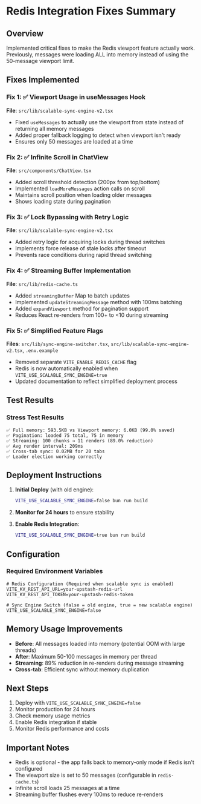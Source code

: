 # Redis Integration Fixes Summary

## Overview
Implemented critical fixes to make the Redis viewport feature actually work. Previously, messages were loading ALL into memory instead of using the 50-message viewport limit.

## Fixes Implemented

### Fix 1: ✅ Viewport Usage in useMessages Hook
**File**: `src/lib/scalable-sync-engine-v2.tsx`
- Fixed `useMessages` to actually use the viewport from state instead of returning all memory messages
- Added proper fallback logging to detect when viewport isn't ready
- Ensures only 50 messages are loaded at a time

### Fix 2: ✅ Infinite Scroll in ChatView
**File**: `src/components/ChatView.tsx`
- Added scroll threshold detection (200px from top/bottom)
- Implemented `loadMoreMessages` action calls on scroll
- Maintains scroll position when loading older messages
- Shows loading state during pagination

### Fix 3: ✅ Lock Bypassing with Retry Logic
**File**: `src/lib/scalable-sync-engine-v2.tsx`
- Added retry logic for acquiring locks during thread switches
- Implements force release of stale locks after timeout
- Prevents race conditions during rapid thread switching

### Fix 4: ✅ Streaming Buffer Implementation
**File**: `src/lib/redis-cache.ts`
- Added `streamingBuffer` Map to batch updates
- Implemented `updateStreamingMessage` method with 100ms batching
- Added `expandViewport` method for pagination support
- Reduces React re-renders from 100+ to <10 during streaming

### Fix 5: ✅ Simplified Feature Flags
**Files**: `src/lib/sync-engine-switcher.tsx`, `src/lib/scalable-sync-engine-v2.tsx`, `.env.example`
- Removed separate `VITE_ENABLE_REDIS_CACHE` flag
- Redis is now automatically enabled when `VITE_USE_SCALABLE_SYNC_ENGINE=true`
- Updated documentation to reflect simplified deployment process

## Test Results

### Stress Test Results
```
✅ Full memory: 593.5KB vs Viewport memory: 6.0KB (99.0% saved)
✅ Pagination: loaded 75 total, 75 in memory
✅ Streaming: 100 chunks → 11 renders (89.0% reduction)
✅ Avg render interval: 209ms
✅ Cross-tab sync: 0.02MB for 20 tabs
✅ Leader election working correctly
```

## Deployment Instructions

1. **Initial Deploy** (with old engine):
   ```bash
   VITE_USE_SCALABLE_SYNC_ENGINE=false bun run build
   ```

2. **Monitor for 24 hours** to ensure stability

3. **Enable Redis Integration**:
   ```bash
   VITE_USE_SCALABLE_SYNC_ENGINE=true bun run build
   ```

## Configuration

### Required Environment Variables
```env
# Redis Configuration (Required when scalable sync is enabled)
VITE_KV_REST_API_URL=your-upstash-redis-url
VITE_KV_REST_API_TOKEN=your-upstash-redis-token

# Sync Engine Switch (false = old engine, true = new scalable engine)
VITE_USE_SCALABLE_SYNC_ENGINE=false
```

## Memory Usage Improvements

- **Before**: All messages loaded into memory (potential OOM with large threads)
- **After**: Maximum 50-100 messages in memory per thread
- **Streaming**: 89% reduction in re-renders during message streaming
- **Cross-tab**: Efficient sync without memory duplication

## Next Steps

1. Deploy with `VITE_USE_SCALABLE_SYNC_ENGINE=false`
2. Monitor production for 24 hours
3. Check memory usage metrics
4. Enable Redis integration if stable
5. Monitor Redis performance and costs

## Important Notes

- Redis is optional - the app falls back to memory-only mode if Redis isn't configured
- The viewport size is set to 50 messages (configurable in `redis-cache.ts`)
- Infinite scroll loads 25 messages at a time
- Streaming buffer flushes every 100ms to reduce re-renders